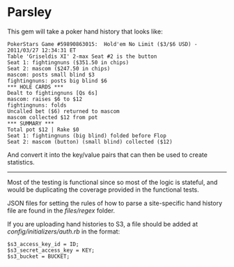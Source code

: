 # Parsley

This gem will take a poker hand history that looks like:  

    PokerStars Game #59890863015:  Hold'em No Limit ($3/$6 USD) -   2011/03/27 12:34:31 ET  
    Table 'Griseldis XI' 2-max Seat #2 is the button  
    Seat 1: fightingnuns ($351.50 in chips)  
    Seat 2: mascom ($247.50 in chips)  
    mascom: posts small blind $3  
    fightingnuns: posts big blind $6  
    *** HOLE CARDS ***  
    Dealt to fightingnuns [Qs 6s]  
    mascom: raises $6 to $12  
    fightingnuns: folds  
    Uncalled bet ($6) returned to mascom  
    mascom collected $12 from pot  
    *** SUMMARY ***  
    Total pot $12 | Rake $0  
    Seat 1: fightingnuns (big blind) folded before Flop  
    Seat 2: mascom (button) (small blind) collected ($12)  

And convert it into the key/value pairs that can then be used to create statistics.   

---

Most of the testing is functional since so most of the logic is stateful, and would be duplicating the coverage provided in the functional tests.

JSON files for setting the rules of how to parse a site-specific hand history file are found in the *files/regex* folder.

If you are uploading hand histories to S3, a file should be added at *config/initializers/auth.rb* in the format:

    $s3_access_key_id = ID;
    $s3_secret_access_key = KEY;
    $s3_bucket = BUCKET;